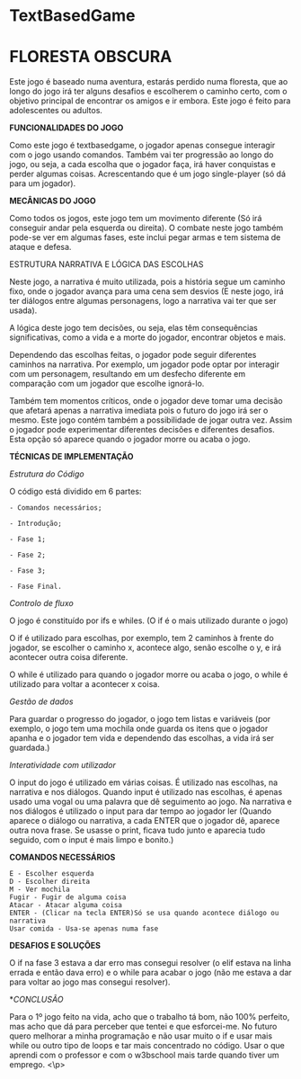 <h1> TextBasedGame </h1>

<h1> FLORESTA OBSCURA </h1>

<p> Este jogo é baseado numa aventura, estarás perdido numa floresta, que ao longo do jogo irá ter alguns desafios e escolherem o caminho certo, com o objetivo principal de encontrar os amigos e ir embora. Este jogo é feito para adolescentes ou adultos. </p>

 

**FUNCIONALIDADES DO JOGO**

Como este jogo é textbasedgame, o jogador apenas consegue interagir com o jogo usando comandos. Também vai ter progressão ao longo do jogo, ou seja, a cada escolha que o jogador faça, irá haver conquistas e perder algumas coisas. Acrescentando que é um jogo single-player (só dá para um jogador). 

**MECÂNICAS DO JOGO**

Como todos os jogos, este jogo tem um movimento diferente (Só irá conseguir andar pela esquerda ou direita). O combate neste jogo também pode-se ver em algumas fases, este inclui pegar armas e tem sistema de ataque e defesa. 

ESTRUTURA NARRATIVA E LÓGICA DAS ESCOLHAS

Neste jogo, a narrativa é muito utilizada, pois a história segue um caminho fixo, onde o jogador avança para uma cena sem desvios (E neste jogo, irá ter diálogos entre algumas personagens, logo a narrativa vai ter que ser usada). 

A lógica deste jogo tem decisões, ou seja, elas têm consequências significativas, como a vida e a morte do jogador, encontrar objetos e mais.  

Dependendo das escolhas feitas, o jogador pode seguir diferentes caminhos na narrativa. Por exemplo, um jogador pode optar por interagir com um personagem, resultando em um desfecho diferente em comparação com um jogador que escolhe ignorá-lo.  

Também tem momentos críticos, onde o jogador deve tomar uma decisão que afetará apenas a narrativa imediata pois o futuro do jogo irá ser o mesmo. Este jogo contém também a possibilidade de jogar outra vez. Assim o jogador pode experimentar diferentes decisões e diferentes desafios. Esta opção só aparece quando o jogador morre ou acaba o jogo. 

**TÉCNICAS DE  IMPLEMENTAÇÃO**

*Estrutura do Código*  

O código está dividido em 6 partes: 

	- Comandos necessários; 

	- Introdução; 

	- Fase 1; 

	- Fase 2; 

	- Fase 3; 

	- Fase Final. 

*Controlo de fluxo*

O jogo é constituído por ifs e whiles. (O if é o mais utilizado durante o jogo) 

O if é utilizado para escolhas, por exemplo, tem 2 caminhos à frente do jogador, se escolher o caminho x, acontece algo, senão escolhe o y, e irá acontecer outra coisa diferente. 

O while é utilizado para quando o jogador morre ou acaba o jogo, o while é utilizado para voltar a acontecer x coisa. 

*Gestão de dados* 

Para guardar o progresso do jogador, o jogo tem listas e variáveis (por exemplo, o jogo tem uma mochila onde guarda os itens que o jogador apanha e o jogador tem vida e dependendo das escolhas, a vida irá ser guardada.) 

*Interatividade com utilizador* 

O input do jogo é utilizado em várias coisas. É utilizado nas escolhas, na narrativa e nos diálogos. Quando input é utilizado nas escolhas, é apenas usado uma vogal ou uma palavra que dê seguimento ao jogo. Na narrativa e nos diálogos é utilizado o input para dar tempo ao jogador ler (Quando aparece o diálogo ou narrativa, a cada ENTER que o jogador dê, aparece outra nova frase. Se usasse o print, ficava tudo junto e aparecia tudo seguido, com o input é mais limpo e bonito.) 

**COMANDOS NECESSÁRIOS**

	E - Escolher esquerda
	D - Escolher direita
	M - Ver mochila
	Fugir - Fugir de alguma coisa
	Atacar - Atacar alguma coisa
	ENTER - (Clicar na tecla ENTER)Só se usa quando acontece diálogo ou narrativa
	Usar comida - Usa-se apenas numa fase



**DESAFIOS E SOLUÇÕES**

O if na fase 3 estava a dar erro mas consegui resolver (o elif estava na linha errada e então dava erro) e o while para acabar o jogo (não me estava a dar para voltar ao jogo mas consegui resolver). 

**CONCLUSÃO*

Para o 1º jogo feito na vida, acho que o trabalho tá bom, não 100% perfeito, mas acho que dá para perceber que tentei e que esforcei-me. No futuro quero melhorar a minha programação e não usar muito o if e usar mais while ou outro tipo de loops e tar mais concentrado no código. Usar o que aprendi com o professor e com o w3bschool mais tarde quando tiver um emprego. <\p>
